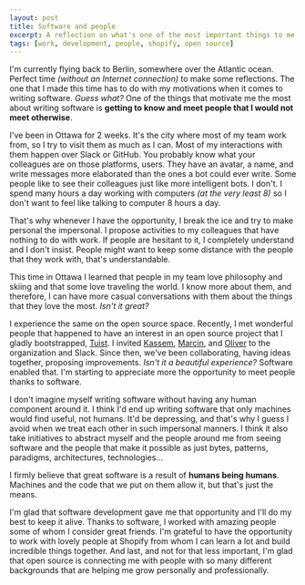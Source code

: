 ```yaml
---
layout: post
title: Software and people
excerpt: A reflection on what's one of the most important things to me when building software, the people that make it possible.
tags: [work, development, people, shopify, open source]
---
```


I'm currently flying back to Berlin, somewhere over the Atlantic ocean. Perfect time *(without an Internet connection)* to make some reflections. The one that I made this time has to do with my motivations when it comes to writing software. *Guess what?* One of the things that motivate me the most about writing software is **getting to know and meet people that I would not meet otherwise**.

I've been in Ottawa for 2 weeks. It's the city where most of my team work from, so I try to visit them as much as I can. Most of my interactions with them happen over Slack or GitHub. You probably know what your colleagues are on those platforms, users. They have an avatar, a name, and write messages more elaborated than the ones a bot could ever write. Some people like to see their colleagues just like more intelligent bots. I don't. I spend many hours a day working with computers *(at the very least 8)* so I don't want to feel like talking to computer 8 hours a day.

That's why whenever I have the opportunity, I break the ice and try to make personal the impersonal. I propose activities to my colleagues that have nothing to do with work. If people are hesitant to it, I completely understand and I don't insist. People might want to keep some distance with the people that they work with, that's understandable.

This time in Ottawa I learned that people in my team love philosophy and skiing and that some love traveling the world. I know more about them, and therefore, I can have more casual conversations with them about the things that they love the most. *Isn't it great?*

I experience the same on the open source space. Recently, I met wonderful people that happened to have an interest in an open source project that I gladly bootstrapped, [Tuist](https://tuist.io). I invited [Kassem](https://github.com/kwridan), [Marcin](https://github.com/marciniwanicki), and [Oliver](https://github.com/ollieatkinson) to the organization and Slack. Since then, we've been collaborating, having ideas together, proposing improvements. *Isn't it a beautiful experience?* Software enabled that. I'm starting to appreciate more the opportunity to meet people thanks to software.

I don't imagine myself writing software without having any human component around it. I think I'd end up writing software that only machines would find useful, not humans. It'd be depressing, and that's why I guess I avoid when we treat each other in such impersonal manners. I think it also take initiatives to abstract myself and the people around me from seeing software and the people that make it possible as just bytes, patterns, paradigms, architectures, technologies...

I firmly believe that great software is a result of **humans being humans**. Machines and the code that we put on them allow it, but that's just the means.

I'm glad that software development gave me that opportunity and I'll do my best to keep it alive. Thanks to software, I worked with amazing people some of whom I consider great friends. I'm grateful to have the opportunity to work with lovely people at Shopify from whom I can learn a lot and build incredible things together. And last, and not for that less important, I'm glad that open source is connecting me with people with so many different backgrounds that are helping me grow personally and professionally.

